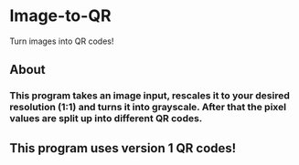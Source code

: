 # Image-to-QR
Turn images into QR codes!

## About
### This program takes an image input, rescales it to your desired resolution (1:1) and turns it into grayscale. After that the pixel values are split up into different QR codes.

## This program uses version 1 QR codes!

